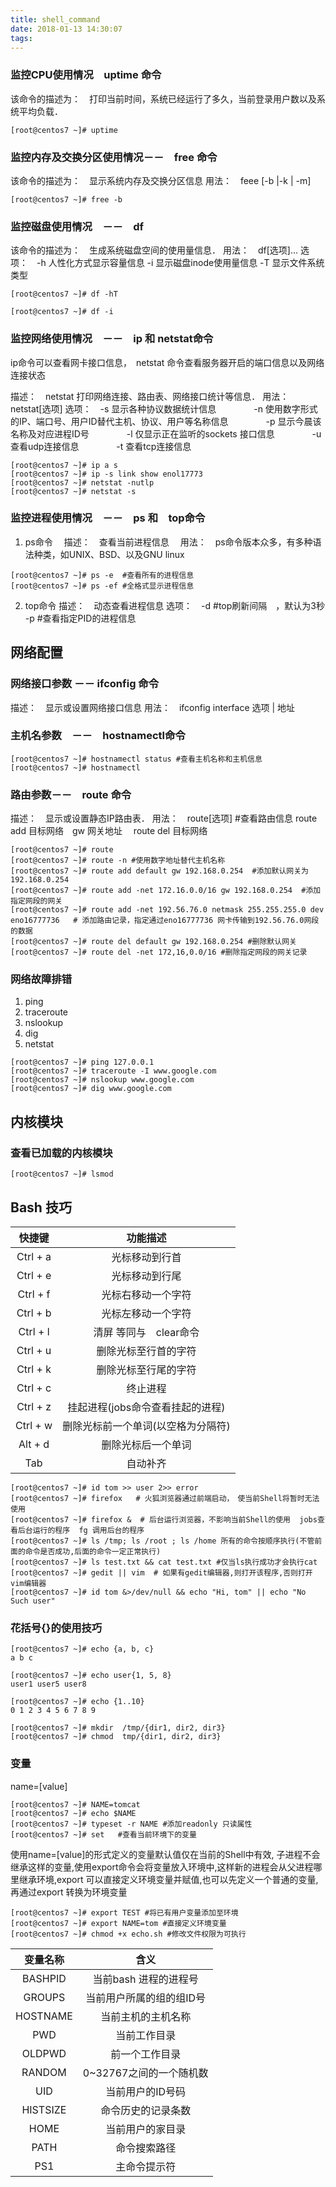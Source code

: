 ```yaml
---
title: shell_command
date: 2018-01-13 14:30:07
tags:
---
```


### 监控CPU使用情况　uptime 命令
该命令的描述为：　打印当前时间，系统已经运行了多久，当前登录用户数以及系统平均负载．

```
[root@centos7 ~]# uptime

```
### 监控内存及交换分区使用情况－－　free 命令
该命令的描述为：　显示系统内存及交换分区信息
用法：　feee [-b |-k | -m]

```
[root@centos7 ~]# free -b

```
### 监控磁盘使用情况　－－　df

该命令的描述为：　生成系统磁盘空间的使用量信息．
用法：　df[选项]...
选项：　-h 人性化方式显示容量信息
        -i 显示磁盘inode使用量信息
        -T 显示文件系统类型
```
[root@centos7 ~]# df -hT

[root@centos7 ~]# df -i

```

### 监控网络使用情况　－－　ip 和 netstat命令
ip命令可以查看网卡接口信息，　netstat 命令查看服务器开启的端口信息以及网络连接状态

描述：　netstat 打印网络连接、路由表、网络接口统计等信息．
用法：　netstat[选项]
选项：　-s 显示各种协议数据统计信息
　　　　-n 使用数字形式的IP、端口号、用户ID替代主机、协议、用户等名称信息
　　　　-p 显示今晨该名称及对应进程ID号
　　　　-l 仅显示正在监听的sockets 接口信息
　　　　-u 查看udp连接信息
　　　　-t 查看tcp连接信息

```
[root@centos7 ~]# ip a s
[root@centos7 ~]# ip -s link show enol17773
[root@centos7 ~]# netstat -nutlp
[root@centos7 ~]# netstat -s

```

### 监控进程使用情况　－－　ps 和　top命令
1. ps命令
　描述：　查看当前进程信息
　用法：　ps命令版本众多，有多种语法种类，如UNIX、BSD、以及GNU linux

```
[root@centos7 ~]# ps -e  #查看所有的进程信息
[root@centos7 ~]# ps -ef #全格式显示进程信息

```
2. top命令
描述：　动态查看进程信息
选项：　-d #top刷新间隔　，默认为3秒
        -p #查看指定PID的进程信息


## 网络配置

### 网络接口参数 －－ ifconfig 命令
描述：　显示或设置网络接口信息
用法：　ifconfig interface 选项 | 地址

### 主机名参数　－－　hostnamectl命令

```
[root@centos7 ~]# hostnamectl status #查看主机名称和主机信息
[root@centos7 ~]# hostnamectl 

```
### 路由参数－－　route 命令
描述：　显示或设置静态IP路由表．
用法：　route[选项]      #查看路由信息
        route add 目标网络　gw 网关地址　
        route del 目标网络
```
[root@centos7 ~]# route   
[root@centos7 ~]# route -n #使用数字地址替代主机名称
[root@centos7 ~]# route add default gw 192.168.0.254  #添加默认网关为192.168.0.254
[root@centos7 ~]# route add -net 172.16.0.0/16 gw 192.168.0.254  #添加指定网段的网关
[root@centos7 ~]# route add -net 192.56.76.0 netmask 255.255.255.0 dev eno16777736   # 添加路由记录，指定通过eno16777736 网卡传输到192.56.76.0网段的数据
[root@centos7 ~]# route del default gw 192.168.0.254 #删除默认网关
[root@centos7 ~]# route del -net 172,16,0.0/16 #删除指定网段的网关记录
```
### 网络故障排错
1. ping
2. traceroute 
3. nslookup
4. dig
5. netstat

```
[root@centos7 ~]# ping 127.0.0.1
[root@centos7 ~]# traceroute -I www.google.com
[root@centos7 ~]# nslookup www.google.com
[root@centos7 ~]# dig www.google.com

```
## 内核模块
### 查看已加载的内核模块

```
[root@centos7 ~]# lsmod 

```

## Bash 技巧

| 快捷键 | 功能描述 |
| :-: | :-: |
| Ctrl + a | 光标移动到行首|
| Ctrl + e | 光标移动到行尾|
| Ctrl + f | 光标右移动一个字符|
| Ctrl + b | 光标左移动一个字符|
| Ctrl + l | 清屏 等同与　clear命令|
| Ctrl + u | 删除光标至行首的字符 |
| Ctrl + k | 删除光标至行尾的字符 |
| Ctrl + c | 终止进程 |
| Ctrl + z | 挂起进程(jobs命令查看挂起的进程) |
| Ctrl + w | 删除光标前一个单词(以空格为分隔符) |
| Alt  + d | 删除光标后一个单词 |
| Tab | 自动补齐 |

```
[root@centos7 ~]# id tom >> user 2>> error
[root@centos7 ~]# firefox   # 火狐浏览器通过前端启动，　使当前Shell将暂时无法使用
[root@centos7 ~]# firefox &  # 后台运行浏览器，不影响当前Shell的使用  jobs查看后台运行的程序  fg 调用后台的程序 
[root@centos7 ~]# ls /tmp; ls /root ; ls /home 所有的命令按顺序执行(不管前面的命令是否成功,后面的命令一定正常执行)
[root@centos7 ~]# ls test.txt && cat test.txt #仅当ls执行成功才会执行cat
[root@centos7 ~]# gedit || vim  # 如果有gedit编辑器,则打开该程序,否则打开vim编辑器
[root@centos7 ~]# id tom &>/dev/null && echo "Hi, tom" || echo "No Such user"

```
### 花括号{}的使用技巧

```
[root@centos7 ~]# echo {a, b, c}
a b c

[root@centos7 ~]# echo user{1, 5, 8}
user1 user5 user8

[root@centos7 ~]# echo {1..10}
0 1 2 3 4 5 6 7 8 9 

[root@centos7 ~]# mkdir  /tmp/{dir1, dir2, dir3}
[root@centos7 ~]# chmod  tmp/{dir1, dir2, dir3}

```

### 变量
name=[value]

```
[root@centos7 ~]# NAME=tomcat
[root@centos7 ~]# echo $NAME
[root@centos7 ~]# typeset -r NAME #添加readonly 只读属性
[root@centos7 ~]# set   #查看当前环境下的变量

```

使用name=[value]的形式定义的变量默认值仅在当前的Shell中有效, 子进程不会继承这样的变量,使用export命令会将变量放入环境中,这样新的进程会从父进程哪里继承环境,export 可以直接定义环境变量并赋值,也可以先定义一个普通的变量,再通过export 转换为环境变量

```
[root@centos7 ~]# export TEST #将已有用户变量添加至环境
[root@centos7 ~]# export NAME=tom #直接定义环境变量
[root@centos7 ~]# chmod +x echo.sh #修改文件权限为可执行

```
|变量名称|含义|
| :-: | :-: |
| BASHPID| 当前bash 进程的进程号 |
| GROUPS | 当前用户所属的组的组ID号 |
| HOSTNAME | 当前主机的主机名称 |
| PWD | 当前工作目录 |
| OLDPWD | 前一个工作目录 |
| RANDOM | 0~32767之间的一个随机数 |
| UID | 当前用户的ID号码 |
| HISTSIZE | 命令历史的记录条数 |
| HOME | 当前用户的家目录 |
| PATH | 命令搜索路径 |
| PS1 | 主命令提示符 |




